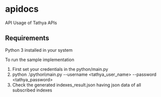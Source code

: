 # apidocs
API Usage of Tathya APIs
## Requirements
Python 3 installed in your system

To run the sample implementation
1. First set your credentials in the python/main.py
2. python .\python\main.py --username <tathya_user_name> --password <tathya_password>
3. Check the generated indexes_result.json having json data of all subscribed indexes

